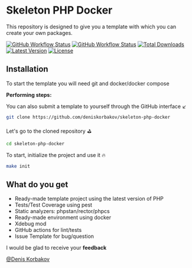 # Skeleton PHP Docker

This repository is designed to give you a template with which you can create your own packages.

<a href="https://github.com/deniskorbakov/skeleton-php-docker"><img alt="GitHub Workflow Status" src="https://github.com/deniskorbakov/skeleton-php-docker/actions/workflows/lint.yml/badge.svg"></a>
<a href="https://github.com/deniskorbakov/skeleton-php-docker"><img alt="GitHub Workflow Status" src="https://github.com/deniskorbakov/skeleton-php-docker/actions/workflows/tests.yml/badge.svg"></a>
<a href="https://packagist.org/packages/deniskorbakov/skeleton-php-docker"><img alt="Total Downloads" src="https://img.shields.io/packagist/dt/deniskorbakov/skeleton-php-docker"></a>
<a href="https://packagist.org/packages/deniskorbakov/skeleton-php-docker"><img alt="Latest Version" src="https://img.shields.io/packagist/v/deniskorbakov/skeleton-php-docker"></a>
<a href="https://packagist.org/packages/deniskorbakov/skeleton-php-docker"><img alt="License" src="https://img.shields.io/packagist/l/deniskorbakov/skeleton-php-docker"></a>

## Installation

To start the template you will need git and docker/docker compose

**Performing steps:**

You can also submit a template to yourself through the GitHub interface ↙️
```bash
git clone https://github.com/deniskorbakov/skeleton-php-docker
```

Let's go to the cloned repository ⛳
```bash
cd skeleton-php-docker
```

To start, initialize the project and use it 🔥
```bash
make init
```

## What do you get

* Ready-made template project using the latest version of PHP
* Tests/Test Coverage using pest
* Static analyzers: phpstan/rector/phpcs
* Ready-made environment using docker
* Xdebug mod
* GitHub actions for lint/tests
* Issue Template for bug/question


I would be glad to receive your **feedback**

[@Denis Korbakov](https://github.com/deniskorbakov)
